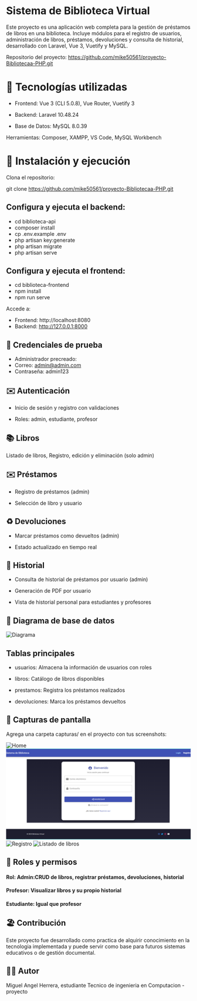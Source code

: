 # Sistema de Biblioteca Virtual

Este proyecto es una aplicación web completa para la gestión de préstamos de libros en una biblioteca. Incluye módulos para el registro de usuarios, administración de libros, préstamos, devoluciones y consulta de historial, desarrollado con Laravel, Vue 3, Vuetify y MySQL.

Repositorio del proyecto: https://github.com/mike50561/proyecto-Bibliotecaa-PHP.git

# 🚀 Tecnologías utilizadas

- Frontend: Vue 3 (CLI 5.0.8), Vue Router, Vuetify 3

- Backend: Laravel 10.48.24

- Base de Datos: MySQL 8.0.39

Herramientas: Composer, XAMPP, VS Code, MySQL Workbench

# 📂 Instalación y ejecución

Clona el repositorio:

git clone https://github.com/mike50561/proyecto-Bibliotecaa-PHP.git

## Configura y ejecuta el backend:

- cd biblioteca-api
- composer install
- cp .env.example .env
- php artisan key:generate
- php artisan migrate
- php artisan serve

## Configura y ejecuta el frontend:

- cd biblioteca-frontend
- npm install
- npm run serve

Accede a:
- Frontend: http://localhost:8080
- Backend: http://127.0.0.1:8000

## 🔑 Credenciales de prueba
- Administrador precreado:
- Correo: admin@admin.com
- Contraseña: admin123

## ✉️ Autenticación

- Inicio de sesión y registro con validaciones

- Roles: admin, estudiante, profesor

## 📚 Libros

Listado de libros, Registro, edición y eliminación (solo admin)

## ✉️ Préstamos

- Registro de préstamos (admin)

- Selección de libro y usuario

## ♻️ Devoluciones

- Marcar préstamos como devueltos (admin)

- Estado actualizado en tiempo real

## 📅 Historial

- Consulta de historial de préstamos por usuario (admin)

- Generación de PDF por usuario

- Vista de historial personal para estudiantes y profesores

## 📝 Diagrama de base de datos
![Diagrama](capturas/diagrama.jpg)

##  Tablas principales

- usuarios: Almacena la información de usuarios con roles

- libros: Catálogo de libros disponibles

- prestamos: Registra los préstamos realizados

- devoluciones: Marca los préstamos devueltos

## 📸 Capturas de pantalla

Agrega una carpeta capturas/ en el proyecto con tus screenshots:

![Home](./capturas/home.png)
![Login](./capturas/login.png)
![Registro](./capturas/register.png)
![Listado de libros](./capturas/libros.png)

## 🚪 Roles y permisos

#### Rol: Admin:CRUD de libros, registrar préstamos, devoluciones, historial

#### Profesor: Visualizar libros y su propio historial

#### Estudiante: Igual que profesor

## 🏖️ Contribución

Este proyecto fue desarrollado como practica de alquirir conocimiento en la tecnologia implementada  y puede servir como base para futuros sistemas educativos o de gestión documental.

## 👨‍💼 Autor

Miguel Angel Herrera, estudiante Tecnico de ingenieria en Computacion - proyecto 


